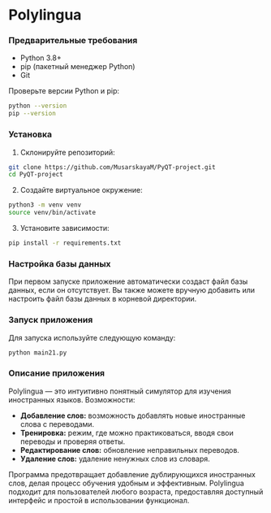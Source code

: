 # Polylingua

### Предварительные требования

- Python 3.8+
- pip (пакетный менеджер Python)
- Git

Проверьте версии Python и pip:
```bash
python --version
pip --version
```

### Установка

1. Склонируйте репозиторий:
```bash
git clone https://github.com/MusarskayaM/PyQT-project.git
cd PyQT-project
```

2. Создайте виртуальное окружение:
```bash
python3 -m venv venv
source venv/bin/activate
```

3. Установите зависимости:
```bash
pip install -r requirements.txt
```

### Настройка базы данных

При первом запуске приложение автоматически создаст файл базы данных, если он отсутствует. Вы также можете вручную добавить или настроить файл базы данных в корневой директории.

### Запуск приложения

Для запуска используйте следующую команду:
```bash
python main21.py
```

### Описание приложения

Polylingua — это интуитивно понятный симулятор для изучения иностранных языков. Возможности:

- **Добавление слов:** возможность добавлять новые иностранные слова с переводами.
- **Тренировка:** режим, где можно практиковаться, вводя свои переводы и проверяя ответы.
- **Редактирование слов:** обновление неправильных переводов.
- **Удаление слов:** удаление ненужных слов из словаря.

Программа предотвращает добавление дублирующихся иностранных слов, делая процесс обучения удобным и эффективным. Polylingua подходит для пользователей любого возраста, предоставляя доступный интерфейс и простой в использовании функционал.
